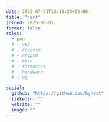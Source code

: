 ```yaml
---
date: 2025-07-21T13:10:23+02:00
title: "nect"
joined: 2025-06-01
former: false
roles:
  - pwn
  # - web
  # - reverse
  # - crypto
  # - misc
  # - forensics
  # - hardware
  # - og

social:
  github: "https://github.com/bynect"
  linkedin: ""
  website: ""
  image: ""
---
```

